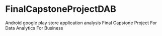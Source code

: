 # FinalCapstoneProjectDAB
Android google play store application analysis Final Capstone Project For Data Analytics For  Business
